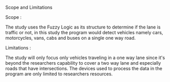
Scope and Limitations

Scope :

The study uses the Fuzzy Logic as its structure
to determine if the lane is traffic or not, in 
this study the program would detect vehicles 
namely cars, motorcycles, vans, cabs and buses 
on a single one way road.


Limitations :

The study will only focus only vehicles traveling 
in a one way lane since it's beyond the researchers 
capability to cover a two way lane and especially 
roads that have intersections. The devices used to
process the data in the program are only limited 
to researchers resources.